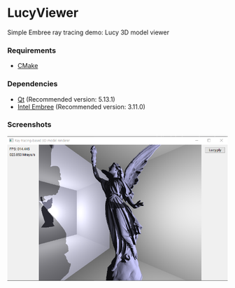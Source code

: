 # LucyViewer

Simple Embree ray tracing demo: Lucy 3D model viewer

### Requirements

- [CMake](https://cmake.org/)

### Dependencies

- [Qt](https://www.qt.io/) (Recommended version: 5.13.1)
- [Intel Embree](https://www.embree.org/) (Recommended version: 3.11.0)

### Screenshots

![Screenshot](https://raw.githubusercontent.com/Avantgarde95/LucyViewer/master/Screenshot.png)

